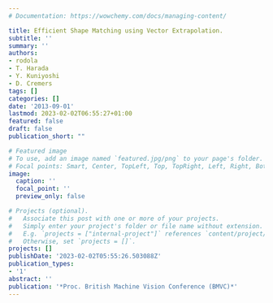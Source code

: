 ```yaml
---
# Documentation: https://wowchemy.com/docs/managing-content/

title: Efficient Shape Matching using Vector Extrapolation.
subtitle: ''
summary: ''
authors:
- rodola
- T. Harada
- Y. Kuniyoshi
- D. Cremers
tags: []
categories: []
date: '2013-09-01'
lastmod: 2023-02-02T06:55:27+01:00
featured: false
draft: false
publication_short: ""

# Featured image
# To use, add an image named `featured.jpg/png` to your page's folder.
# Focal points: Smart, Center, TopLeft, Top, TopRight, Left, Right, BottomLeft, Bottom, BottomRight.
image:
  caption: ''
  focal_point: ''
  preview_only: false

# Projects (optional).
#   Associate this post with one or more of your projects.
#   Simply enter your project's folder or file name without extension.
#   E.g. `projects = ["internal-project"]` references `content/project/deep-learning/index.md`.
#   Otherwise, set `projects = []`.
projects: []
publishDate: '2023-02-02T05:55:26.503088Z'
publication_types:
- '1'
abstract: ''
publication: '*Proc. British Machine Vision Conference (BMVC)*'
---
```

